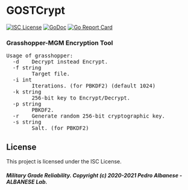 # GOSTCrypt
[![ISC License](http://img.shields.io/badge/license-ISC-blue.svg)](https://github.com/pedroalbanese/gostcrypt/blob/master/LICENSE.md) 
[![GoDoc](https://godoc.org/github.com/pedroalbanese/gostcrypt?status.png)](http://godoc.org/github.com/pedroalbanese/gostcrypt)
[![Go Report Card](https://goreportcard.com/badge/github.com/pedroalbanese/gostcrypt)](https://goreportcard.com/report/github.com/pedroalbanese/gostcrypt)
### Grasshopper-MGM Encryption Tool
<pre>Usage of grasshopper:
  -d    Decrypt instead Encrypt.
  -f string
        Target file.
  -i int
        Iterations. (for PBKDF2) (default 1024)
  -k string
        256-bit key to Encrypt/Decrypt.
  -p string
        PBKDF2.
  -r    Generate random 256-bit cryptographic key.
  -s string
        Salt. (for PBKDF2)</pre>

## License

This project is licensed under the ISC License.

##### Military Grade Reliability. Copyright (c) 2020-2021 Pedro Albanese - ALBANESE Lab.
